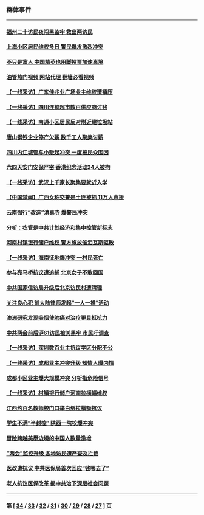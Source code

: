 ### 群体事件
---
#### [福州二十访民夜闯黑监牢 救出两访民](../../pages/ncid279/n14031617.md?07121245) 
#### [上海小区居民维权多日 警民爆发激烈冲突](../../pages/ncid279/n14029221.md?07121245) 
#### [不只是富人 中国精英也用脚投票加速离境](../../pages/ncid279/n14029086.md?07121245) 
#### [油管热门视频 网站代理 翻墙必看视频](http://138.2.39.72:81/youtube.html?epic-marker?07121245)
#### [【一线采访】广东佳兆业广场业主维权遭镇压](../../pages/ncid279/n14028175.md?07121245) 
#### [【一线采访】四川连锁超市数百供应商讨钱](../../pages/ncid279/n14025102.md?07121245) 
#### [【一线采访】南通小区居民反对附近建垃圾站](../../pages/ncid279/n14021690.md?07121245) 
#### [唐山钢铁企业停产欠薪 数千工人聚集讨薪](../../pages/ncid279/n14017404.md?07121245) 
#### [四川内江城管与小贩起冲突 一度被民众围困](../../pages/ncid279/n14015922.md?07121245) 
#### [六四天安门安保严密 香港纪念活动24人被拘](../../pages/ncid279/n14009800.md?07121245) 
#### [【一线采访】武汉上千家长聚集要就近入学](../../pages/ncid279/n14009497.md?07121245) 
#### [【中国禁闻】广西女称交警是土匪被抓 11万人声援](../../pages/ncid279/n14006869.md?07121245) 
#### [云南强行“改造”清真寺 爆警民冲突](../../pages/ncid279/n14005561.md?07121245) 
#### [分析：农管是中共计划经济和集中控管新标志](../../pages/ncid279/n14000665.md?07121245) 
#### [河南村镇银行储户维权 警方施放催泪瓦斯驱散](../../pages/ncid279/n13998750.md?07121245) 
#### [【一线采访】海南征地爆冲突 一村民死亡](../../pages/ncid279/n13989137.md?07121245) 
#### [参与亮马桥抗议遭追捕 北京女子不敢回国](../../pages/ncid279/n13985420.md?07121245) 
#### [中共国家信访局升级后北京访民村遭清理](../../pages/ncid279/n13984826.md?07121245) 
#### [关注良心犯 前大陆律师发起“一人一推”活动](../../pages/ncid279/n13980524.md?07121245) 
#### [澳洲研究发现吸烟使肺癌对治疗更具抵抗力](../../pages/ncid279/n13977762.md?07121245) 
#### [中共两会前后沪61访民被关黑牢 市民吁调查](../../pages/ncid279/n13976054.md?07121245) 
#### [【一线采访】深圳数百业主抗议学区分配不公](../../pages/ncid279/n13976680.md?07121245) 
#### [【一线采访】成都业主冲突升级 知情人曝内情](../../pages/ncid279/n13965289.md?07121245) 
#### [成都小区业主爆大规模冲突 分析指危险信号](../../pages/ncid279/n13964520.md?07121245) 
#### [【一线采访】村镇银行储户河南拉横幅维权](../../pages/ncid279/n13964555.md?07121245) 
#### [江西约百名教师校门口举白纸拉横额抗议](../../pages/ncid279/n13958579.md?07121245) 
#### [学生不满“半封控” 陕西一院校爆冲突](../../pages/ncid279/n13946647.md?07121245) 
#### [冒险跨越美墨边境的中国人数量激增](../../pages/ncid279/n13946742.md?07121245) 
#### [“两会”监控升级 各地访民遭严查及拦截](../../pages/ncid279/n13942702.md?07121245) 
#### [医改遭抗议 中共医保局首次回应“钱哪去了”](../../pages/ncid279/n13938290.md?07121245) 
#### [老人抗议医保改革 揭中共治下深层社会问题](../../pages/ncid279/n13934963.md?07121245) 

---
#### 第 [ [34](./34.md?07121245) / [33](./33.md?07121245) / [32](./32.md?07121245) / [31](./31.md?07121245) / [30](./30.md?07121245) / [29](./29.md?07121245) / [28](./28.md?07121245) / [27](./27.md?07121245) ] 页
